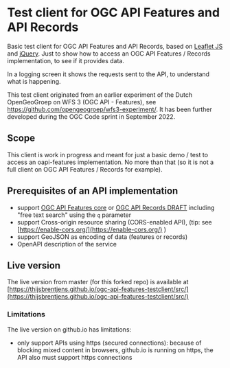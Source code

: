 # Test client for OGC API Features and API Records
Basic test client for OGC API Features and API Records, based on [Leaflet JS](https://leafletjs.com/) and [jQuery](https://jquery.com/). Just to show how to access an OGC API Features / Records implementation, to see if it provides data.

In a logging screen it shows the requests sent to the API, to understand what is happening.

This test client originated from an earlier experiment of the Dutch OpenGeoGroep on WFS 3 (OGC API - Features), see https://github.com/opengeogroep/wfs3-experiment/. It has been further developed during the OGC Code sprint in September 2022.

## Scope
This client is work in progress and meant for just a basic demo / test to access an oapi-features implementation. No more than that (so it is not a full client on OGC API Features / Records for example). 

## Prerequisites of an API implementation
* support [OGC API Features core](https://github.com/opengeospatial/ogcapi-features) or [OGC API Records DRAFT](https://github.com/opengeospatial/ogcapi-records/) including "free text search" using the `q` parameter
* support Cross-origin resource sharing (CORS-enabled API), (tip: see [https://enable-cors.org/](https://enable-cors.org/) )
* support GeoJSON as encoding of data (features or records)
* OpenAPI description of the service

## Live version
The live version from master (for this forked repo) is available at  [https://thijsbrentjens.github.io/ogc-api-features-testclient/src/](https://thijsbrentjens.github.io/ogc-api-features-testclient/src/)


### Limitations
The live version on github.io has limitations:
* only support APIs using https (secured connections): because of blocking mixed content in browsers, github.io is running on https, the API also must support https connections
